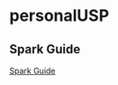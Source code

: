 # personalUSP

## Spark Guide

[Spark Guide](https://github.com/DahlmannIT/personalUSP/tree/master/Spark)
